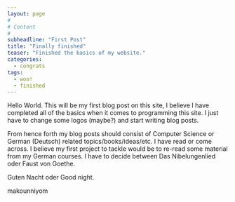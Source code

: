 ```yaml
---
layout: page
#
# Content
#
subheadline: "First Post"
title: "Finally finished"
teaser: "Finished the basics of my website."
categories:
  - congrats
tags:
  - woo!
  - finished
---
```


Hello World. This will be my first blog post on this site, I believe I have completed all of the basics when it comes to programming this site. I just have to change some logos (maybe?) and start writing blog posts.

From hence forth my blog posts should consist of Computer Science or German (Deutsch) related topics/books/ideas/etc. I have read or come across. I believe my first project to tackle would be to re-read some material from my German courses. I have to decide between Das Nibelungenlied oder Faust von Goethe.

Guten Nacht oder Good night.

makounniyom
